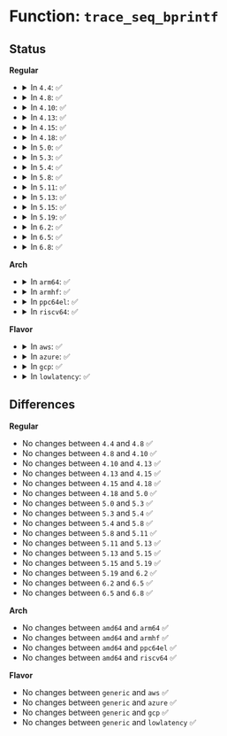 # Function: <code>trace_seq_bprintf</code>

## Status
<b>Regular</b>
<ul>
<li>
<details>
<summary>In <code>4.4</code>: ✅</summary>

```c
void trace_seq_bprintf(struct trace_seq *s, const char *fmt, const u32 *binary);
```

**Collision:** Unique Global

**Inline:** No

**Transformation:** False

**Instances:**

```
In kernel/trace/trace_seq.c (ffffffff81155680)
Location: kernel/trace/trace_seq.c:177
Inline: False
Direct callers:
  - kernel/trace/trace_output.c:trace_bprint_raw
  - kernel/trace/trace_output.c:trace_print_bprintk_msg_only
  - kernel/trace/trace_output.c:trace_bprint_print
```
**Symbols:**

```
ffffffff81155680-ffffffff81155712: trace_seq_bprintf (STB_GLOBAL)
```
</details>
</li>
<li>
<details>
<summary>In <code>4.8</code>: ✅</summary>

```c
void trace_seq_bprintf(struct trace_seq *s, const char *fmt, const u32 *binary);
```

**Collision:** Unique Global

**Inline:** No

**Transformation:** False

**Instances:**

```
In kernel/trace/trace_seq.c (ffffffff8115e9b0)
Location: kernel/trace/trace_seq.c:177
Inline: False
Direct callers:
  - kernel/trace/trace_output.c:trace_bprint_raw
  - kernel/trace/trace_output.c:trace_bprint_print
  - kernel/trace/trace_output.c:trace_print_bprintk_msg_only
```
**Symbols:**

```
ffffffff8115e9b0-ffffffff8115ea42: trace_seq_bprintf (STB_GLOBAL)
```
</details>
</li>
<li>
<details>
<summary>In <code>4.10</code>: ✅</summary>

```c
void trace_seq_bprintf(struct trace_seq *s, const char *fmt, const u32 *binary);
```

**Collision:** Unique Global

**Inline:** No

**Transformation:** False

**Instances:**

```
In kernel/trace/trace_seq.c (ffffffff81169420)
Location: kernel/trace/trace_seq.c:177
Inline: False
Direct callers:
  - kernel/trace/trace_output.c:trace_bprint_raw
  - kernel/trace/trace_output.c:trace_bprint_print
  - kernel/trace/trace_output.c:trace_print_bprintk_msg_only
```
**Symbols:**

```
ffffffff81169420-ffffffff811694b2: trace_seq_bprintf (STB_GLOBAL)
```
</details>
</li>
<li>
<details>
<summary>In <code>4.13</code>: ✅</summary>

```c
void trace_seq_bprintf(struct trace_seq *s, const char *fmt, const u32 *binary);
```

**Collision:** Unique Global

**Inline:** No

**Transformation:** False

**Instances:**

```
In kernel/trace/trace_seq.c (ffffffff8116c3d0)
Location: kernel/trace/trace_seq.c:177
Inline: False
Direct callers:
  - kernel/trace/trace_output.c:trace_bprint_raw
  - kernel/trace/trace_output.c:trace_bprint_print
  - kernel/trace/trace_output.c:trace_print_bprintk_msg_only
```
**Symbols:**

```
ffffffff8116c3d0-ffffffff8116c459: trace_seq_bprintf (STB_GLOBAL)
```
</details>
</li>
<li>
<details>
<summary>In <code>4.15</code>: ✅</summary>

```c
void trace_seq_bprintf(struct trace_seq *s, const char *fmt, const u32 *binary);
```

**Collision:** Unique Global

**Inline:** No

**Transformation:** False

**Instances:**

```
In kernel/trace/trace_seq.c (ffffffff81179460)
Location: kernel/trace/trace_seq.c:177
Inline: False
Direct callers:
  - kernel/trace/trace_output.c:trace_bprint_raw
  - kernel/trace/trace_output.c:trace_bprint_print
  - kernel/trace/trace_output.c:trace_print_bprintk_msg_only
```
**Symbols:**

```
ffffffff81179460-ffffffff811794e9: trace_seq_bprintf (STB_GLOBAL)
```
</details>
</li>
<li>
<details>
<summary>In <code>4.18</code>: ✅</summary>

```c
void trace_seq_bprintf(struct trace_seq *s, const char *fmt, const u32 *binary);
```

**Collision:** Unique Global

**Inline:** No

**Transformation:** False

**Instances:**

```
In kernel/trace/trace_seq.c (ffffffff81188710)
Location: kernel/trace/trace_seq.c:177
Inline: False
Direct callers:
  - kernel/trace/trace_output.c:trace_bprint_raw
  - kernel/trace/trace_output.c:trace_bprint_print
  - kernel/trace/trace_output.c:trace_print_bprintk_msg_only
```
**Symbols:**

```
ffffffff81188710-ffffffff81188798: trace_seq_bprintf (STB_GLOBAL)
```
</details>
</li>
<li>
<details>
<summary>In <code>5.0</code>: ✅</summary>

```c
void trace_seq_bprintf(struct trace_seq *s, const char *fmt, const u32 *binary);
```

**Collision:** Unique Global

**Inline:** No

**Transformation:** False

**Instances:**

```
In kernel/trace/trace_seq.c (ffffffff81195ef0)
Location: kernel/trace/trace_seq.c:178
Inline: False
Direct callers:
  - kernel/trace/trace_output.c:trace_bprint_raw
  - kernel/trace/trace_output.c:trace_bprint_print
  - kernel/trace/trace_output.c:trace_print_bprintk_msg_only
```
**Symbols:**

```
ffffffff81195ef0-ffffffff81195f78: trace_seq_bprintf (STB_GLOBAL)
```
</details>
</li>
<li>
<details>
<summary>In <code>5.3</code>: ✅</summary>

```c
void trace_seq_bprintf(struct trace_seq *s, const char *fmt, const u32 *binary);
```

**Collision:** Unique Global

**Inline:** No

**Transformation:** False

**Instances:**

```
In kernel/trace/trace_seq.c (ffffffff811a3d90)
Location: kernel/trace/trace_seq.c:178
Inline: False
Direct callers:
  - kernel/trace/trace_output.c:trace_bprint_raw
  - kernel/trace/trace_output.c:trace_bprint_print
  - kernel/trace/trace_output.c:trace_print_bprintk_msg_only
```
**Symbols:**

```
ffffffff811a3d90-ffffffff811a3e18: trace_seq_bprintf (STB_GLOBAL)
```
</details>
</li>
<li>
<details>
<summary>In <code>5.4</code>: ✅</summary>

```c
void trace_seq_bprintf(struct trace_seq *s, const char *fmt, const u32 *binary);
```

**Collision:** Unique Global

**Inline:** No

**Transformation:** False

**Instances:**

```
In kernel/trace/trace_seq.c (ffffffff811af590)
Location: kernel/trace/trace_seq.c:178
Inline: False
Direct callers:
  - kernel/trace/trace_output.c:trace_bprint_raw
  - kernel/trace/trace_output.c:trace_bprint_print
  - kernel/trace/trace_output.c:trace_print_bprintk_msg_only
```
**Symbols:**

```
ffffffff811af590-ffffffff811af618: trace_seq_bprintf (STB_GLOBAL)
```
</details>
</li>
<li>
<details>
<summary>In <code>5.8</code>: ✅</summary>

```c
void trace_seq_bprintf(struct trace_seq *s, const char *fmt, const u32 *binary);
```

**Collision:** Unique Global

**Inline:** No

**Transformation:** False

**Instances:**

```
In kernel/trace/trace_seq.c (ffffffff811c7670)
Location: kernel/trace/trace_seq.c:175
Inline: False
Direct callers:
  - kernel/trace/trace_output.c:trace_bprint_raw
  - kernel/trace/trace_output.c:trace_bprint_print
  - kernel/trace/trace_output.c:trace_print_bprintk_msg_only
```
**Symbols:**

```
ffffffff811c7670-ffffffff811c76f8: trace_seq_bprintf (STB_GLOBAL)
```
</details>
</li>
<li>
<details>
<summary>In <code>5.11</code>: ✅</summary>

```c
void trace_seq_bprintf(struct trace_seq *s, const char *fmt, const u32 *binary);
```

**Collision:** Unique Global

**Inline:** No

**Transformation:** False

**Instances:**

```
In kernel/trace/trace_seq.c (ffffffff811c4d70)
Location: kernel/trace/trace_seq.c:175
Inline: False
Direct callers:
  - kernel/trace/trace_output.c:trace_bprint_raw
  - kernel/trace/trace_output.c:trace_bprint_print
  - kernel/trace/trace_output.c:trace_print_bprintk_msg_only
```
**Symbols:**

```
ffffffff811c4d70-ffffffff811c4df8: trace_seq_bprintf (STB_GLOBAL)
```
</details>
</li>
<li>
<details>
<summary>In <code>5.13</code>: ✅</summary>

```c
void trace_seq_bprintf(struct trace_seq *s, const char *fmt, const u32 *binary);
```

**Collision:** Unique Global

**Inline:** No

**Transformation:** False

**Instances:**

```
In kernel/trace/trace_seq.c (ffffffff811c5f60)
Location: kernel/trace/trace_seq.c:175
Inline: False
Direct callers:
  - kernel/trace/trace_output.c:trace_bprint_raw
  - kernel/trace/trace_output.c:trace_bprint_print
  - kernel/trace/trace_output.c:trace_print_bprintk_msg_only
```
**Symbols:**

```
ffffffff811c5f60-ffffffff811c5fe7: trace_seq_bprintf (STB_GLOBAL)
```
</details>
</li>
<li>
<details>
<summary>In <code>5.15</code>: ✅</summary>

```c
void trace_seq_bprintf(struct trace_seq *s, const char *fmt, const u32 *binary);
```

**Collision:** Unique Global

**Inline:** No

**Transformation:** False

**Instances:**

```
In kernel/trace/trace_seq.c (ffffffff811f1550)
Location: kernel/trace/trace_seq.c:175
Inline: False
Direct callers:
  - kernel/trace/trace_output.c:trace_bprint_raw
  - kernel/trace/trace_output.c:trace_bprint_print
  - kernel/trace/trace_output.c:trace_print_bprintk_msg_only
```
**Symbols:**

```
ffffffff811f1550-ffffffff811f15d7: trace_seq_bprintf (STB_GLOBAL)
```
</details>
</li>
<li>
<details>
<summary>In <code>5.19</code>: ✅</summary>

```c
void trace_seq_bprintf(struct trace_seq *s, const char *fmt, const u32 *binary);
```

**Collision:** Unique Global

**Inline:** No

**Transformation:** False

**Instances:**

```
In kernel/trace/trace_seq.c (ffffffff81229e80)
Location: kernel/trace/trace_seq.c:175
Inline: False
Direct callers:
  - kernel/trace/trace_output.c:trace_bprint_raw
  - kernel/trace/trace_output.c:trace_bprint_print
  - kernel/trace/trace_output.c:trace_print_bprintk_msg_only
```
**Symbols:**

```
ffffffff81229e80-ffffffff81229f13: trace_seq_bprintf (STB_GLOBAL)
```
</details>
</li>
<li>
<details>
<summary>In <code>6.2</code>: ✅</summary>

```c
void trace_seq_bprintf(struct trace_seq *s, const char *fmt, const u32 *binary);
```

**Collision:** Unique Global

**Inline:** No

**Transformation:** False

**Instances:**

```
In kernel/trace/trace_seq.c (ffffffff81275630)
Location: kernel/trace/trace_seq.c:175
Inline: False
Direct callers:
  - kernel/trace/trace_output.c:trace_bprint_raw
  - kernel/trace/trace_output.c:trace_bprint_print
  - kernel/trace/trace_output.c:trace_print_bprintk_msg_only
```
**Symbols:**

```
ffffffff81275630-ffffffff812756c3: trace_seq_bprintf (STB_GLOBAL)
```
</details>
</li>
<li>
<details>
<summary>In <code>6.5</code>: ✅</summary>

```c
void trace_seq_bprintf(struct trace_seq *s, const char *fmt, const u32 *binary);
```

**Collision:** Unique Global

**Inline:** No

**Transformation:** False

**Instances:**

```
In kernel/trace/trace_seq.c (ffffffff8128cff0)
Location: kernel/trace/trace_seq.c:176
Inline: False
Direct callers:
  - kernel/trace/trace_output.c:trace_bprint_raw
  - kernel/trace/trace_output.c:trace_bprint_print
  - kernel/trace/trace_output.c:trace_print_bprintk_msg_only
```
**Symbols:**

```
ffffffff8128cff0-ffffffff8128d083: trace_seq_bprintf (STB_GLOBAL)
```
</details>
</li>
<li>
<details>
<summary>In <code>6.8</code>: ✅</summary>

```c
void trace_seq_bprintf(struct trace_seq *s, const char *fmt, const u32 *binary);
```

**Collision:** Unique Global

**Inline:** No

**Transformation:** False

**Instances:**

```
In kernel/trace/trace_seq.c (ffffffff812a83d0)
Location: kernel/trace/trace_seq.c:173
Inline: False
Direct callers:
  - kernel/trace/trace_output.c:trace_bprint_raw
  - kernel/trace/trace_output.c:trace_bprint_print
  - kernel/trace/trace_output.c:trace_print_bprintk_msg_only
```
**Symbols:**

```
ffffffff812a83d0-ffffffff812a8466: trace_seq_bprintf (STB_GLOBAL)
```
</details>
</li>
</ul>
<b>Arch</b>
<ul>
<li>
<details>
<summary>In <code>arm64</code>: ✅</summary>

```c
void trace_seq_bprintf(struct trace_seq *s, const char *fmt, const u32 *binary);
```

**Collision:** Unique Global

**Inline:** No

**Transformation:** False

**Instances:**

```
In kernel/trace/trace_seq.c (ffff80001022caf0)
Location: kernel/trace/trace_seq.c:178
Inline: False
Direct callers:
  - kernel/trace/trace_output.c:trace_bprint_raw
  - kernel/trace/trace_output.c:trace_bprint_print
  - kernel/trace/trace_output.c:trace_print_bprintk_msg_only
```
**Symbols:**

```
ffff80001022caf0-ffff80001022cb60: trace_seq_bprintf (STB_GLOBAL)
```
</details>
</li>
<li>
<details>
<summary>In <code>armhf</code>: ✅</summary>

```c
void trace_seq_bprintf(struct trace_seq *s, const char *fmt, const u32 *binary);
```

**Collision:** Unique Global

**Inline:** No

**Transformation:** False

**Instances:**

```
In kernel/trace/trace_seq.c (c046a360)
Location: kernel/trace/trace_seq.c:178
Inline: False
Direct callers:
  - kernel/trace/trace_output.c:trace_bprint_raw
  - kernel/trace/trace_output.c:trace_bprint_print
  - kernel/trace/trace_output.c:trace_print_bprintk_msg_only
```
**Symbols:**

```
c046a360-c046a3cc: trace_seq_bprintf (STB_GLOBAL)
```
</details>
</li>
<li>
<details>
<summary>In <code>ppc64el</code>: ✅</summary>

```c
void trace_seq_bprintf(struct trace_seq *s, const char *fmt, const u32 *binary);
```

**Collision:** Unique Global

**Inline:** No

**Transformation:** False

**Instances:**

```
In kernel/trace/trace_seq.c (c0000000002b53a0)
Location: kernel/trace/trace_seq.c:178
Inline: False
Direct callers:
  - kernel/trace/trace_output.c:trace_bprint_raw
  - kernel/trace/trace_output.c:trace_bprint_print
  - kernel/trace/trace_output.c:trace_print_bprintk_msg_only
```
**Symbols:**

```
c0000000002b53a0-c0000000002b5450: trace_seq_bprintf (STB_GLOBAL)
```
</details>
</li>
<li>
<details>
<summary>In <code>riscv64</code>: ✅</summary>

```c
void trace_seq_bprintf(struct trace_seq *s, const char *fmt, const u32 *binary);
```

**Collision:** Unique Global

**Inline:** No

**Transformation:** False

**Instances:**

```
In kernel/trace/trace_seq.c (ffffffe000186874)
Location: kernel/trace/trace_seq.c:178
Inline: False
Direct callers:
  - kernel/trace/trace_output.c:trace_bprint_raw
  - kernel/trace/trace_output.c:trace_bprint_print
  - kernel/trace/trace_output.c:trace_print_bprintk_msg_only
```
**Symbols:**

```
ffffffe000186874-ffffffe0001868d8: trace_seq_bprintf (STB_GLOBAL)
```
</details>
</li>
</ul>
<b>Flavor</b>
<ul>
<li>
<details>
<summary>In <code>aws</code>: ✅</summary>

```c
void trace_seq_bprintf(struct trace_seq *s, const char *fmt, const u32 *binary);
```

**Collision:** Unique Global

**Inline:** No

**Transformation:** False

**Instances:**

```
In kernel/trace/trace_seq.c (ffffffff811a7bb0)
Location: kernel/trace/trace_seq.c:178
Inline: False
Direct callers:
  - kernel/trace/trace_output.c:trace_bprint_raw
  - kernel/trace/trace_output.c:trace_bprint_print
  - kernel/trace/trace_output.c:trace_print_bprintk_msg_only
```
**Symbols:**

```
ffffffff811a7bb0-ffffffff811a7c38: trace_seq_bprintf (STB_GLOBAL)
```
</details>
</li>
<li>
<details>
<summary>In <code>azure</code>: ✅</summary>

```c
void trace_seq_bprintf(struct trace_seq *s, const char *fmt, const u32 *binary);
```

**Collision:** Unique Global

**Inline:** No

**Transformation:** False

**Instances:**

```
In kernel/trace/trace_seq.c (ffffffff8119ab30)
Location: kernel/trace/trace_seq.c:178
Inline: False
Direct callers:
  - kernel/trace/trace_output.c:trace_bprint_raw
  - kernel/trace/trace_output.c:trace_bprint_print
  - kernel/trace/trace_output.c:trace_print_bprintk_msg_only
```
**Symbols:**

```
ffffffff8119ab30-ffffffff8119abb8: trace_seq_bprintf (STB_GLOBAL)
```
</details>
</li>
<li>
<details>
<summary>In <code>gcp</code>: ✅</summary>

```c
void trace_seq_bprintf(struct trace_seq *s, const char *fmt, const u32 *binary);
```

**Collision:** Unique Global

**Inline:** No

**Transformation:** False

**Instances:**

```
In kernel/trace/trace_seq.c (ffffffff811a5980)
Location: kernel/trace/trace_seq.c:178
Inline: False
Direct callers:
  - kernel/trace/trace_output.c:trace_bprint_raw
  - kernel/trace/trace_output.c:trace_bprint_print
  - kernel/trace/trace_output.c:trace_print_bprintk_msg_only
```
**Symbols:**

```
ffffffff811a5980-ffffffff811a5a08: trace_seq_bprintf (STB_GLOBAL)
```
</details>
</li>
<li>
<details>
<summary>In <code>lowlatency</code>: ✅</summary>

```c
void trace_seq_bprintf(struct trace_seq *s, const char *fmt, const u32 *binary);
```

**Collision:** Unique Global

**Inline:** No

**Transformation:** False

**Instances:**

```
In kernel/trace/trace_seq.c (ffffffff811b3720)
Location: kernel/trace/trace_seq.c:178
Inline: False
Direct callers:
  - kernel/trace/trace_output.c:trace_bprint_raw
  - kernel/trace/trace_output.c:trace_bprint_print
  - kernel/trace/trace_output.c:trace_print_bprintk_msg_only
```
**Symbols:**

```
ffffffff811b3720-ffffffff811b37a8: trace_seq_bprintf (STB_GLOBAL)
```
</details>
</li>
</ul>

## Differences
<b>Regular</b>
<ul>
<li>
No changes between <code>4.4</code> and <code>4.8</code> ✅
</li>
<li>
No changes between <code>4.8</code> and <code>4.10</code> ✅
</li>
<li>
No changes between <code>4.10</code> and <code>4.13</code> ✅
</li>
<li>
No changes between <code>4.13</code> and <code>4.15</code> ✅
</li>
<li>
No changes between <code>4.15</code> and <code>4.18</code> ✅
</li>
<li>
No changes between <code>4.18</code> and <code>5.0</code> ✅
</li>
<li>
No changes between <code>5.0</code> and <code>5.3</code> ✅
</li>
<li>
No changes between <code>5.3</code> and <code>5.4</code> ✅
</li>
<li>
No changes between <code>5.4</code> and <code>5.8</code> ✅
</li>
<li>
No changes between <code>5.8</code> and <code>5.11</code> ✅
</li>
<li>
No changes between <code>5.11</code> and <code>5.13</code> ✅
</li>
<li>
No changes between <code>5.13</code> and <code>5.15</code> ✅
</li>
<li>
No changes between <code>5.15</code> and <code>5.19</code> ✅
</li>
<li>
No changes between <code>5.19</code> and <code>6.2</code> ✅
</li>
<li>
No changes between <code>6.2</code> and <code>6.5</code> ✅
</li>
<li>
No changes between <code>6.5</code> and <code>6.8</code> ✅
</li>
</ul>
<b>Arch</b>
<ul>
<li>
No changes between <code>amd64</code> and <code>arm64</code> ✅
</li>
<li>
No changes between <code>amd64</code> and <code>armhf</code> ✅
</li>
<li>
No changes between <code>amd64</code> and <code>ppc64el</code> ✅
</li>
<li>
No changes between <code>amd64</code> and <code>riscv64</code> ✅
</li>
</ul>
<b>Flavor</b>
<ul>
<li>
No changes between <code>generic</code> and <code>aws</code> ✅
</li>
<li>
No changes between <code>generic</code> and <code>azure</code> ✅
</li>
<li>
No changes between <code>generic</code> and <code>gcp</code> ✅
</li>
<li>
No changes between <code>generic</code> and <code>lowlatency</code> ✅
</li>
</ul>
